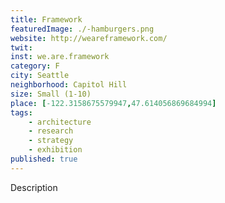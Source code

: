 ```yaml
---
title: Framework
featuredImage: ./-hamburgers.png
website: http://weareframework.com/
twit: 
inst: we.are.framework
category: F
city: Seattle
neighborhood: Capitol Hill
size: Small (1-10)
place: [-122.3158675579947,47.614056869684994]
tags:
    - architecture
    - research
    - strategy
    - exhibition
published: true
---
```


Description
